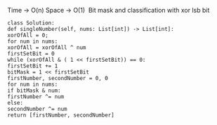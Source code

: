 Time -> O(n)
Space -> O(1)
​
Bit mask and classification with xor lsb bit
```
class Solution:
def singleNumber(self, nums: List[int]) -> List[int]:
xorOfAll = 0;
for num in nums:
xorOfAll = xorOfAll ^ num
firstSetBit = 0
while (xorOfAll & ( 1 << firstSetBit)) == 0:
firstSetBit += 1
bitMask = 1 << firstSetBit
firstNumber, secondNumber = 0, 0
for num in nums:
if bitMask & num:
firstNumber ^= num
else:
secondNumber ^= num
return [firstNumber, secondNumber]
```